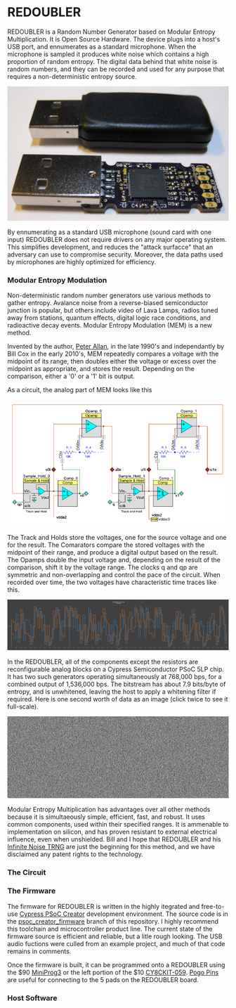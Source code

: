 # REDOUBLER

REDOUBLER is a Random Number Generator based on Modular Entropy Multiplication. It is Open Source Hardware. The device plugs into a host's USB port, and ennumerates as a standard microphone. When the microphone is sampled it produces white noise which contains a high proportion of random entropy. The digital data behind that white noise is random numbers, and they can be recorded and used for any purpose that requires a non-deterministic entropy source.

![REDOUBLERs, Shucked and Not](images/REDOUBLERs.jpg?raw=true "REDOUBLERs")

By ennumerating as a standard USB microphone (sound card with one input) REDOUBLER does not require drivers on any major operating system. This simplifies development, and reduces the "attack surfacce" that an adversary can use to compromise security. Moreover, the data paths used by microphones are highly optimized for efficiency.

### Modular Entropy Modulation

Non-deterministic random number generators use various methods to gather entropy. Avalance noise from a reverse-biased semiconductor junction is popular, but others include video of Lava Lamps, radios tuned away from stations, quantum effects, digital logic race conditions, and radioactive decay events. Modular Entropy Modulation (MEM) is a new method.

Invented by the author, [Peter Allan], in the late 1990's and independantly by Bill Cox in the early 2010's, MEM repeatedly compares a voltage with the midpoint of its range, then doubles either the voltage or excess over the midpoint as appropriate, and stores the result. Depending on the comparison, either a '0' or a '1' bit is output.

As a circuit, the analog part of MEM looks like this

![Analog part of MEM Circuit](images/MEM_Circuit.png?raw=true "Circuit")

The Track and Holds store the voltages, one for the source voltage and one for the result. The Comarators compare the stored voltages with the midpoint of their range, and produce a digital output based on the result. The Opamps double the input voltage and, depending on the result of the comparison, shift it by the voltage range. The clocks q and qp are symmetric and non-overlapping and control the pace of the circuit. When recorded over time, the two voltages have characteristic time traces like this.

![MEM Traces](images/Traces.png?raw=true "Traces")

In the REDOUBLER, all of the components except the resistors are reconfigurable analog blocks on a Cypress Semiconductor PSoC 5LP chip. It has two such generators operating simultaneously at 768,000 bps, for a combined output of 1,536,000 bps. The bitstream has about 7.9 bits/byte of entropy, and is unwhitened, leaving the host to apply a whitening filter if required. Here is one second worth of data as an image (click twice to see it full-scale).

![One Second of Data](images/one_sec.png?raw=true "One Second")

Modular Entropy Multiplication has advantages over all other methods because it is simultaeously simple, efficient, fast, and robust. It uses common components, used within their specified ranges. It is ammenable to implementation on silicon, and has proven resistant to external electrical influence, even when unshielded. Bill and I hope that REDOUBLER and his [Infinite Noise TRNG] are just the beginning for this method, and we have disclaimed any patent rights to the technology.

### The Circuit

### The Firmware

The firmware for REDOUBLER is written in the highly itegrated and free-to-use [Cypress PSoC Creator] development environment. The source code is in the [psoc_creator_firmware](psoc_creator_firmware) branch of this repository. I highly recommend this toolchain and microcontroller product line. The current state of the firmware source is efficient and reliable, but a litle rough looking. The USB audio fuctions were culled from an example project, and much of that code remains in comments.

Once the firmware is built, it can be programmed onto a REDOUBLER using the $90 [MiniProg3](http://www.cypress.com/?rID=38154) or the left portion of the $10 [CY8CKIT-059](http://www.cypress.com/?rid=108038). [Pogo Pins] are useful for connecting to the 5 pads on the REDOUBLER board.

### Host Software

[Peter Allan]: mailto:alwynallan@gmail.com
[Infinite Noise TRNG]: https://github.com/waywardgeek/infnoise
[Cypress PSoC Creator]: http://www.cypress.com/psoccreator/
[Pogo Pins]: https://www.sparkfun.com/products/9174
[example project]: http://www.element14.com/community/thread/28830/l/psoc-4-pioneer-kit-community-project102-usb-audio-using-the-psoc-5lp?displayFullThread=true
